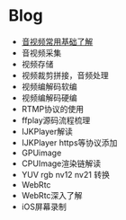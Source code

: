 # Blog
* [音视频常用基础了解](https://github.com/Newangle123/Blog/blob/master/Blog/%E9%9F%B3%E8%A7%86%E9%A2%91/%E9%9F%B3%E8%A7%86%E9%A2%91%E5%B8%B8%E7%94%A8%E5%9F%BA%E7%A1%80%E7%AE%80%E5%8D%95%E4%BA%86%E8%A7%A3.pdf)
* 音视频采集
* 视频存储
* 视频裁剪拼接，音频处理
* 视频编解码软编
* 视频编解码硬编
* RTMP协议的使用
* ffplay源码流程梳理
* IJKPlayer解读
* IJKPlayer https等协议添加
* GPUimage
* CPUImage渲染链解读
* YUV rgb nv12 nv21 转换
* WebRtc
* WebRtc深入了解
* iOS屏幕录制
